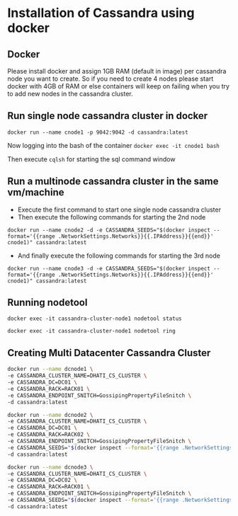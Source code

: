 # Installation of Cassandra using docker

## Docker

Please install docker and assign 1GB RAM (default in image) per cassandra node you want to create. So if you need to create 4 nodes please start docker with 4GB of RAM or else containers will keep on failing when you try to add new nodes in the cassandra cluster.

## Run single node cassandra cluster in docker

`docker run --name cnode1 -p 9042:9042 -d cassandra:latest`

Now logging into the bash of the container
`docker exec -it cnode1 bash`

Then execute `cqlsh` for starting the sql command window

## Run a multinode cassandra cluster in the same vm/machine

* Execute the first command to start one single node cassandra cluster
 * Then execute the following commands for starting the 2nd node
 
 `docker run --name cnode2 -d -e CASSANDRA_SEEDS="$(docker inspect --format='{{range .NetworkSettings.Networks}}{{.IPAddress}}{{end}}' cnode1)" cassandra:latest`
  * And finally execute the following commands for starting the 3rd node
  
 `docker run --name cnode3 -d -e CASSANDRA_SEEDS="$(docker inspect --format='{{range .NetworkSettings.Networks}}{{.IPAddress}}{{end}}' cnode1)" cassandra:latest`
 
## Running nodetool

`docker exec -it cassandra-cluster-node1 nodetool status`

`docker exec -it cassandra-cluster-node1 nodetool ring`

## Creating Multi Datacenter Cassandra Cluster
```bash
docker run --name dcnode1 \
-e CASSANDRA_CLUSTER_NAME=DHATI_CS_CLUSTER \
-e CASSANDRA_DC=DC01 \
-e CASSANDRA_RACK=RACK01 \
-e CASSANDRA_ENDPOINT_SNITCH=GossipingPropertyFileSnitch \
-d cassandra:latest
```

```bash
docker run --name dcnode2 \
-e CASSANDRA_CLUSTER_NAME=DHATI_CS_CLUSTER \
-e CASSANDRA_DC=DC01 \
-e CASSANDRA_RACK=RACK02 \
-e CASSANDRA_ENDPOINT_SNITCH=GossipingPropertyFileSnitch \
-e CASSANDRA_SEEDS="$(docker inspect --format='{{range .NetworkSettings.Networks}}{{.IPAddress}}{{end}}' dcnode1)" \
-d cassandra:latest
```

```bash
docker run --name dcnode3 \
-e CASSANDRA_CLUSTER_NAME=DHATI_CS_CLUSTER \
-e CASSANDRA_DC=DC02 \
-e CASSANDRA_RACK=RACK01 \
-e CASSANDRA_ENDPOINT_SNITCH=GossipingPropertyFileSnitch \
-e CASSANDRA_SEEDS="$(docker inspect --format='{{range .NetworkSettings.Networks}}{{.IPAddress}}{{end}}' dcnode1)" \
-d cassandra:latest
```

